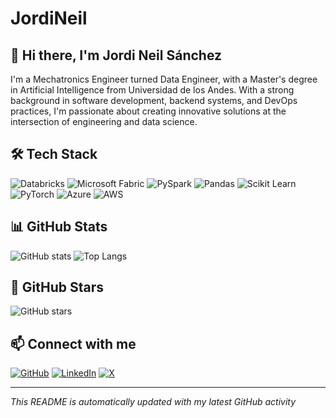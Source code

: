 # JordiNeil

## 👋 Hi there, I'm Jordi Neil Sánchez

I'm a Mechatronics Engineer turned Data Engineer, with a Master's degree in Artificial Intelligence from Universidad de los Andes. With a strong background in software development, backend systems, and DevOps practices, I'm passionate about creating innovative solutions at the intersection of engineering and data science.

## 🛠️ Tech Stack

![Databricks](https://img.shields.io/badge/Databricks-FF3621?style=for-the-badge&logo=databricks&logoColor=white)
![Microsoft Fabric](https://img.shields.io/badge/Microsoft_Fabric-0078D4?style=for-the-badge&logo=microsoft&logoColor=white)
![PySpark](https://img.shields.io/badge/PySpark-25A162?style=for-the-badge&logo=apache-spark&logoColor=white)
![Pandas](https://img.shields.io/badge/Pandas-150458?style=for-the-badge&logo=pandas&logoColor=white)
![Scikit Learn](https://img.shields.io/badge/scikit_learn-F7931E?style=for-the-badge&logo=scikit-learn&logoColor=white)
![PyTorch](https://img.shields.io/badge/PyTorch-EE4C2C?style=for-the-badge&logo=pytorch&logoColor=white)
![Azure](https://img.shields.io/badge/Azure-0078D4?style=for-the-badge&logo=microsoft-azure&logoColor=white)
![AWS](https://img.shields.io/badge/AWS-232F3E?style=for-the-badge&logo=amazonaws&logoColor=white)

## 📊 GitHub Stats

![GitHub stats](https://github-readme-stats.vercel.app/api?username=jordineil&show_icons=true&theme=radical)
![Top Langs](https://github-readme-stats.vercel.app/api/top-langs/?username=jordineil&layout=compact&theme=radical)

## 🌟 GitHub Stars

![GitHub stars](https://img.shields.io/github/stars/jordineil?style=social)

## 📫 Connect with me

[![GitHub](https://img.shields.io/badge/GitHub-100000?style=for-the-badge&logo=github&logoColor=white)](https://github.com/jordineil)
[![LinkedIn](https://img.shields.io/badge/LinkedIn-0077B5?style=for-the-badge&logo=linkedin&logoColor=white)](https://www.linkedin.com/in/jordineil/)
[![X](https://img.shields.io/badge/X-000000?style=for-the-badge&logo=x&logoColor=white)](https://x.com/JordiNeil)

---
*This README is automatically updated with my latest GitHub activity*
